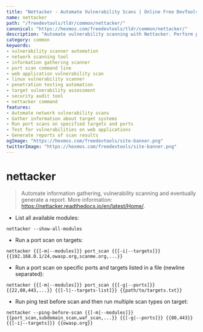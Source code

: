 ```yaml
---
title: "Nettacker - Automate Vulnerability Scans | Online Free DevTools by Hexmos"
name: nettacker
path: "/freedevtools/tldr/common/nettacker/"
canonical: "https://hexmos.com/freedevtools/tldr/common/nettacker/"
description: "Automate vulnerability scanning with Nettacker. Perform port scanning and information gathering on targets. Free online tool, no registration required."
category: common
keywords:
- vulnerability scanner automation
- network scanning tool
- information gathering scanner
- port scan command line
- web application vulnerability scan
- linux vulnerability scanner
- penetration testing automation
- target vulnerability assessment
- security audit tool
- nettacker command
features:
- Automate network vulnerability scans
- Gather information about target systems
- Run port scans on specified targets and ports
- Test for vulnerabilities on web applications
- Generate reports of scan results
ogImage: "https://hexmos.com/freedevtools/site-banner.png"
twitterImage: "https://hexmos.com/freedevtools/site-banner.png"
---
```


# nettacker

> Automate information gathering, vulnerability scanning and eventually generate a report.
> More information: <https://nettacker.readthedocs.io/en/latest/Home/>.

- List all available modules:

`nettacker --show-all-modules`

- Run a port scan on targets:

`nettacker {{[-m|--modules]}} port_scan {{[-i|--targets]}} {{192.168.0.1/24,owasp.org,scanme.org,...}}`

- Run a port scan on specific ports and targets listed in a file (newline separated):

`nettacker {{[-m|--modules]}} port_scan {{[-g|--ports]}} {{22,80,443,...}} {{[-l|--targets-list]}} {{path/to/targets.txt}}`

- Run ping test before scan and then run multiple scan types on target:

`nettacker --ping-before-scan {{[-m|--modules]}} {{port_scan,subdomain_scan,waf_scan,...}} {{[-g|--ports]}} {{80,443}} {{[-i|--targets]}} {{owasp.org}}`
